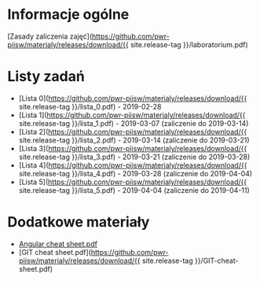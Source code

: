 # Informacje ogólne
[Zasady zaliczenia zajęć](https://github.com/pwr-piisw/materialy/releases/download/{{ site.release-tag }}/laboratorium.pdf)

# Listy zadań

* [Lista 0](https://github.com/pwr-piisw/materialy/releases/download/{{ site.release-tag }}/lista_0.pdf) - 2019-02-28
* [Lista 1](https://github.com/pwr-piisw/materialy/releases/download/{{ site.release-tag }}/lista_1.pdf) - 2019-03-07 (zaliczenie do 2019-03-14)
* [Lista 2](https://github.com/pwr-piisw/materialy/releases/download/{{ site.release-tag }}/lista_2.pdf) - 2019-03-14 (zaliczenie do 2019-03-21)
* [Lista 3](https://github.com/pwr-piisw/materialy/releases/download/{{ site.release-tag }}/lista_3.pdf) - 2019-03-21 (zaliczenie do 2019-03-28)
* [Lista 4](https://github.com/pwr-piisw/materialy/releases/download/{{ site.release-tag }}/lista_4.pdf) - 2019-03-28 (zaliczenie do 2019-04-04)
* [Lista 5](https://github.com/pwr-piisw/materialy/releases/download/{{ site.release-tag }}/lista_5.pdf) - 2019-04-04 (zaliczenie do 2019-04-11)

# Dodatkowe materiały
* [Angular cheat sheet.pdf](https://pwr-piisw.github.io/materialy/Angular%20cheat%20sheet.pdf)
* [GIT cheat sheet.pdf](https://github.com/pwr-piisw/materialy/releases/download/{{ site.release-tag }}/GIT-cheat-sheet.pdf)
